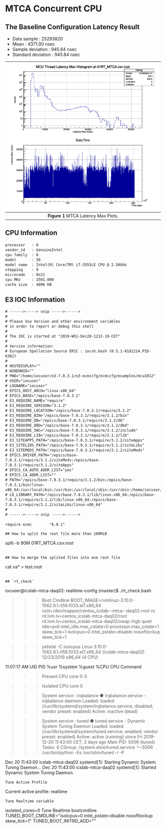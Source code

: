 MTCA Concurrent CPU
===

## The Baseline Configuration Latency Result


* Data sample : 25293820
* Mean : 4371.00 nsec
* Sample deviation : 945.84 nsec
* Standard deviation : 945.84 nsec



|![plot](01RT_MTCA.csv.root_threadlatency.png)|
| :---: |
|**Figure 1** MTCA Latency Max Plots. |


## CPU Information

```
processor	: 0
vendor_id	: GenuineIntel
cpu family	: 6
model		: 58
model name	: Intel(R) Core(TM) i7-3555LE CPU @ 2.50GHz
stepping	: 9
microcode	: 0x21
cpu MHz		: 2501.000
cache size	: 4096 KB
```

## E3 IOC Information

```
# ------>-----> snip ----->------> 
#
# Please Use Version and other environment variables
# in order to report or debug this shell
#
# The IOC is started at "2019-W51-Dec20-1212-19-CET"
#
# Version information:
# European Spallation Source ERIC : iocsh.bash (0.5.1-81d1214.PID-6362)
#
# HOSTDISPLAY=""
# WINDOWID=""
# PWD="/home/iocuser/e3-7.0.3.1/e3-ecmccfg/ecmccfg/examples/mcu1012"
# USER="iocuser"
# LOGNAME="iocuser"
# EPICS_HOST_ARCH="linux-x86_64"
# EPICS_BASE="/epics/base-7.0.3.1"
# E3_REQUIRE_NAME="require"
# E3_REQUIRE_VERSION="3.1.2"
# E3_REQUIRE_LOCATION="/epics/base-7.0.3.1/require/3.1.2"
# E3_REQUIRE_BIN="/epics/base-7.0.3.1/require/3.1.2/bin"
# E3_REQUIRE_DB="/epics/base-7.0.3.1/require/3.1.2/db"
# E3_REQUIRE_DBD="/epics/base-7.0.3.1/require/3.1.2/dbd"
# E3_REQUIRE_INC="/epics/base-7.0.3.1/require/3.1.2/include"
# E3_REQUIRE_LIB="/epics/base-7.0.3.1/require/3.1.2/lib"
# E3_SITEAPPS_PATH="/epics/base-7.0.3.1/require/3.1.2/siteApps"
# E3_SITELIBS_PATH="/epics/base-7.0.3.1/require/3.1.2/siteLibs"
# E3_SITEMODS_PATH="/epics/base-7.0.3.1/require/3.1.2/siteMods"
# EPICS_DRIVER_PATH="/epics/base-7.0.3.1/require/3.1.2/siteMods:/epics/base-7.0.3.1/require/3.1.2/siteApps"
# EPICS_CA_AUTO_ADDR_LIST="yes"
# EPICS_CA_ADDR_LIST=""
# PATH="/epics/base-7.0.3.1/require/3.1.2/bin:/epics/base-7.0.3.1/bin/linux-x86_64:/usr/local/bin:/usr/bin:/usr/local/sbin:/usr/sbin:/home/iocuser/.local/bin:/home/iocuser/bin"
# LD_LIBRARY_PATH="/epics/base-7.0.3.1/lib/linux-x86_64:/epics/base-7.0.3.1/require/3.1.2/lib/linux-x86_64:/epics/base-7.0.3.1/require/3.1.2/siteLibs/linux-x86_64"
#
# ------>-----> snip ----->------> 

require ecmc        "6.0.1"
```



```
## How to split the root file more than 100MiB
```
split -b 90M 01RT_MTCA.csv.root
```

## How to merge the splited files into one root file

```
cat xa* > test.root
```

## `rt_check`

```
iocuser@icslab-mtca-daq02: realtime-config (master)$ ./rt_check.bash 

>>> Boot Cmdline 
BOOT_IMAGE=/vmlinuz-3.10.0-1062.9.1.rt56.1033.el7.x86_64 root=/dev/mapper/centos_icslab--mtca--daq02-root ro rd.lvm.lv=centos_icslab-mtca-daq02/root rd.lvm.lv=centos_icslab-mtca-daq02/swap rhgb quiet idle=poll intel_idle.max_cstate=0 processor.max_cstate=1 skew_tick=1 isolcpus=0 intel_pstate=disable nosoftlockup skew_tick=1

>>> pidstat -C isolcpus
Linux 3.10.0-1062.9.1.rt56.1033.el7.x86_64 (icslab-mtca-daq02) 	12/23/2019 	_x86_64_	(4 CPU)

11:07:17 AM   UID       PID    %usr %system  %guest    %CPU   CPU  Command

>>> Present CPU core 
0-3

>>> Isolated CPU core 
0

>>> System service : irqbalance
● irqbalance.service - irqbalance daemon
   Loaded: loaded (/usr/lib/systemd/system/irqbalance.service; disabled; vendor preset: enabled)
   Active: inactive (dead)

>>> System service : tuned
● tuned.service - Dynamic System Tuning Daemon
   Loaded: loaded (/usr/lib/systemd/system/tuned.service; enabled; vendor preset: enabled)
   Active: active (running) since Fri 2019-12-20 11:43:00 CET; 2 days ago
 Main PID: 5006 (tuned)
    Tasks: 4
   CGroup: /system.slice/tuned.service
           └─5006 /usr/bin/python -Es /usr/sbin/tuned -l -P

Dec 20 11:43:00 icslab-mtca-daq02 systemd[1]: Starting Dynamic System Tuning Daemon...
Dec 20 11:43:00 icslab-mtca-daq02 systemd[1]: Started Dynamic System Tuning Daemon.

    Tune Active Profile 
Current active profile: realtime

    Tune Realtime variable 
isolated_cores=0
    Tune Realtime bootcmdline
TUNED_BOOT_CMDLINE="isolcpus=0 intel_pstate=disable nosoftlockup skew_tick=1"
TUNED_BOOT_INITRD_ADD=""
```
